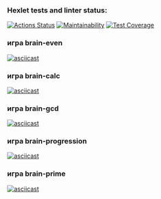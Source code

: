 ### Hexlet tests and linter status:
[![Actions Status](https://github.com/AslanAV/php-project-lvl1/workflows/hexlet-check/badge.svg)](https://github.com/AslanAV/php-project-lvl1/actions)
[![Maintainability](https://api.codeclimate.com/v1/badges/a99a88d28ad37a79dbf6/maintainability)](https://codeclimate.com/github/codeclimate/codeclimate/maintainability)
[![Test Coverage](https://api.codeclimate.com/v1/badges/a99a88d28ad37a79dbf6/test_coverage)](https://codeclimate.com/github/codeclimate/codeclimate/test_coverage)

### игра brain-even
[![asciicast](https://asciinema.org/a/eCAiGdJixUB5zgKpx079cKkAQ.png)](https://asciinema.org/a/eCAiGdJixUB5zgKpx079cKkAQ)

### игра brain-calc
[![asciicast](https://asciinema.org/a/NWb1FPoWIN7LBEFFHED185eij.png)](https://asciinema.org/a/NWb1FPoWIN7LBEFFHED185eij)

### игра brain-gcd
[![asciicast](https://asciinema.org/a/vlQa2bkyVXnnlaguC2CGaTti9.png)](https://asciinema.org/a/vlQa2bkyVXnnlaguC2CGaTti9)

### игра brain-progression
[![asciicast](https://asciinema.org/a/iKr8nY6V4sJVPc0mG5orcuKRB.png)](https://asciinema.org/a/iKr8nY6V4sJVPc0mG5orcuKRB)

### игра brain-prime
[![asciicast](https://asciinema.org/a/IxLjIQ7jBriiBRd4QpmyYyMRp.png)](https://asciinema.org/a/IxLjIQ7jBriiBRd4QpmyYyMRp)
